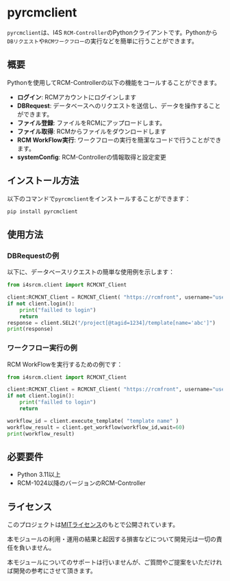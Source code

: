 # pyrcmclient

`pyrcmclient`は、I4S `RCM-Controller`のPythonクライアントです。Pythonから`DBリクエスト`や`RCMワークフロー`の実行などを簡単に行うことができます。

## 概要

Pythonを使用してRCM-Controllerの以下の機能をコールすることができます。

- **ログイン**: RCMアカウントにログインします
- **DBRequest**: データベースへのリクエストを送信し、データを操作することができます。
- **ファイル登録**: ファイルをRCMにアップロードします。
- **ファイル取得**: RCMからファイルをダウンロードします
- **RCM WorkFlow実行**: ワークフローの実行を簡潔なコードで行うことができます。
- **systemConfig**: RCM-Controllerの情報取得と設定変更

## インストール方法

以下のコマンドで`pyrcmclient`をインストールすることができます：

```sh
pip install pyrcmclient
```

## 使用方法

### DBRequestの例

以下に、データベースリクエストの簡単な使用例を示します：

```python
from i4srcm.client import RCMCNT_Client

client:RCMCNT_Client = RCMCNT_Client( "https://rcmfront", username="userName", passwd="passwd" )
if not client.login():
    print("failled to login")
    return
response = client.SEL2("/project[@tagid=1234]/template[name='abc']")
print(response)
```

### ワークフロー実行の例

RCM WorkFlowを実行するための例です：

```python
from i4srcm.client import RCMCNT_Client

client:RCMCNT_Client = RCMCNT_Client( "https://rcmfront", username="userName", passwd="passwd" )
if not client.login():
    print("failled to login")
    return

workflow_id = client.execute_template( "template name" )
workflow_result = client.get_workflow(workflow_id,wait=60)
print(workflow_result)
```

## 必要要件

- Python 3.11以上
- RCM-1024以降のバージョンのRCM-Controller

## ライセンス

このプロジェクトは[MITライセンス](LICENSE.txt)のもとで公開されています。

本モジュールの利用・運用の結果と起因する損害などについて開発元は一切の責任を負いません。

本モジュールについてのサポートは行いませんが、ご質問やご提案をいただければ開発の参考にさせて頂きます。

